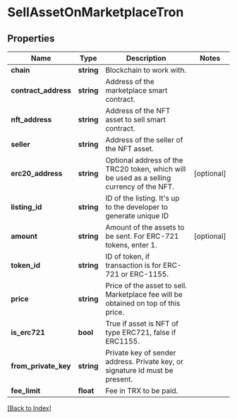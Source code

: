 # SellAssetOnMarketplaceTron

## Properties

Name | Type | Description | Notes
------------ | ------------- | ------------- | -------------
**chain** | **string** | Blockchain to work with. |
**contract_address** | **string** | Address of the marketplace smart contract. |
**nft_address** | **string** | Address of the NFT asset to sell smart contract. |
**seller** | **string** | Address of the seller of the NFT asset. |
**erc20_address** | **string** | Optional address of the TRC20 token, which will be used as a selling currency of the NFT. | [optional]
**listing_id** | **string** | ID of the listing. It&#39;s up to the developer to generate unique ID |
**amount** | **string** | Amount of the assets to be sent. For ERC-721 tokens, enter 1. | [optional]
**token_id** | **string** | ID of token, if transaction is for ERC-721 or ERC-1155. |
**price** | **string** | Price of the asset to sell. Marketplace fee will be obtained on top of this price. |
**is_erc721** | **bool** | True if asset is NFT of type ERC721, false if ERC1155. |
**from_private_key** | **string** | Private key of sender address. Private key, or signature Id must be present. |
**fee_limit** | **float** | Fee in TRX to be paid. |

[[Back to Index]](../index.md)
